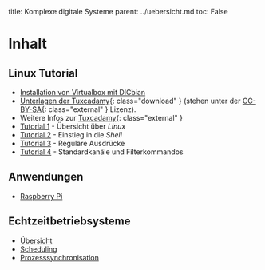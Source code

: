 title: Komplexe digitale Systeme
parent: ../uebersicht.md
toc: False

# Inhalt
## Linux Tutorial
* [Installation von Virtualbox mit DICbian]({filename}dicbian.md)
* [Unterlagen der Tuxcadamy]({filename}grd1-de-manual.pdf){: class="download" } (stehen unter der [CC-BY-SA](http://creativecommons.org/licenses/by-sa/4.0/){: class="external" }
  Lizenz).
* Weitere Infos zur [Tuxcadamy](https://www.tuxcademy.org/){: class="external" }
* [Tutorial 1]({filename}tutorial1.md) - Übersicht über *Linux*
* [Tutorial 2]({filename}tutorial2.md) - Einstieg in die *Shell*
* [Tutorial 3]({filename}tutorial3.md) - Reguläre Ausdrücke
* [Tutorial 4]({filename}tutorial4.md) - Standardkanäle und Filterkommandos

## Anwendungen
* [Raspberry Pi]({filename}raspberrypi.md)

## Echtzeitbetriebsysteme
* [Übersicht]({filename}echtzeitbetriebssysteme.md)
* [Scheduling]({filename}scheduling.md)
* [Prozesssynchronisation]({filename}synchronisation.md)
